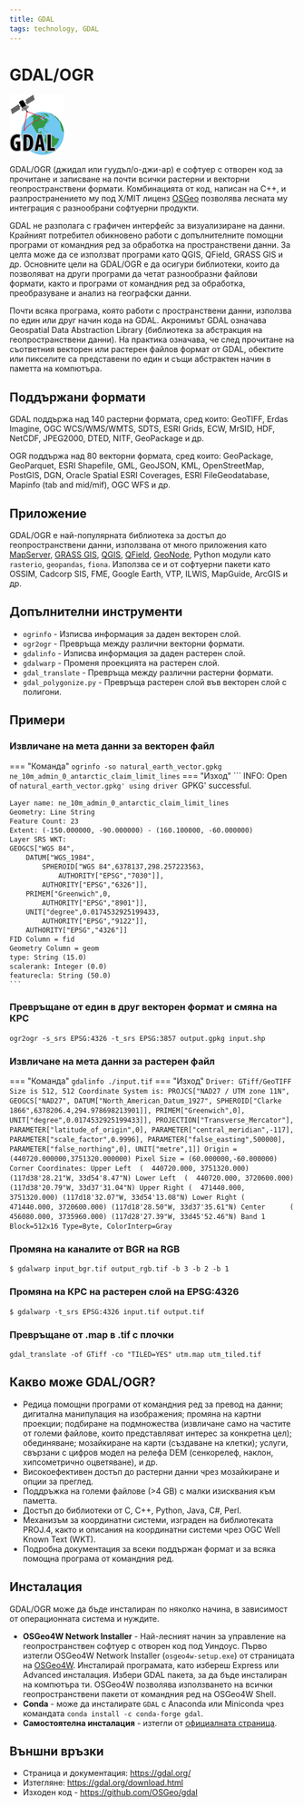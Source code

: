 ```yaml
---
title: GDAL
tags: technology, GDAL
---
```


# GDAL/OGR

![GDAL лого](./img/gdal_logo.png)

GDAL/OGR (джидал или гуудъл/о-джи-ар) e софтуер с отворен код за прочитане и записване на почти всички растерни и векторни геопространствени формати.
Комбинацията от код, написан на C++, и разпространението му под X/MIT лиценз [OSGeo](../organizations/osgeo.md) позволява лесната му интеграция с разнообрани софтуерни продукти.

GDAL не разполага с графичен интерфейс за визуализиране на данни.
Крайният потребител обикновено работи с допълнителните помощни програми от командния ред за обработка на пространствени данни.
За целта може да се използват програми като QGIS, QField, GRASS GIS и др.
Основните цели на GDAL/OGR е да осигури библиотеки, които да позволяват на други програми да четат разнообразни файлови формати, както и програми от командния ред за обработка, преобразуване и анализ на географски данни.

Почти всяка програма, която работи с пространствени данни, използва по един или друг начин кода на GDAL.
Акронимът GDAL означава Geospatial Data Abstraction Library (библиотека за абстракция на геопространствени данни).
На практика означава, че след прочитане на съответния векторен или растерен файлов формат от GDAL, обектите или пикселите са представени по един и същи абстрактен начин в паметта на компютъра.


## Поддържани формати

GDAL поддържа над 140 растерни формата, сред които: GeoTIFF, Erdas Imagine, OGC WCS/WMS/WMTS, SDTS, ESRI Grids, ECW, MrSID, HDF, NetCDF, JPEG2000, DTED, NITF, GeoPackage и др.

OGR поддържа над 80 векторни формата, сред които: GeoPackage, GeoParquet, ESRI Shapefile, GML, GeoJSON, KML, OpenStreetMap, PostGIS, DGN, Oracle Spatial ESRI Coverages, ESRI FileGeodatabase, Mapinfo (tab and mid/mif), OGC WFS и др.


## Приложение

GDAL/OGR е най-популярната библиотека за достъп до геопространствени данни, използвана от много приложения като [MapServer](./mapserver.md), [GRASS GIS](./grass_gis.md), [QGIS](./qgis.md), [QField](./qfield.md), [GeoNode](./geonode.md), Python модули като `rasterio`, `geopandas`, `fiona`. Използва се и от софтуерни пакети като OSSIM, Cadcorp SIS, FME, Google Earth, VTP, ILWIS, MapGuide, ArcGIS и др.


## Допълнителни инструменти

- `ogrinfo` - Изписва информация за даден векторен слой.
- `ogr2ogr` - Превръща между различни векторни формати.
- `gdalinfo` - Изписва информация за даден растерен слой.
- `gdalwarp` - Променя проекцията на растерен слой.
- `gdal_translate` - Превръща между различни растерни формати.
- `gdal_polygonize.py` - Превръща растерен слой във векторен слой с полигони.


## Примери

### Извличане на мета данни за векторен файл

=== "Команда"
    ```
    ogrinfo -so natural_earth_vector.gpkg ne_10m_admin_0_antarctic_claim_limit_lines
    ```
=== "Изход"
    ```
    INFO: Open of `natural_earth_vector.gpkg'
         using driver `GPKG' successful.

    Layer name: ne_10m_admin_0_antarctic_claim_limit_lines
    Geometry: Line String
    Feature Count: 23
    Extent: (-150.000000, -90.000000) - (160.100000, -60.000000)
    Layer SRS WKT:
    GEOGCS["WGS 84",
        DATUM["WGS_1984",
            SPHEROID["WGS 84",6378137,298.257223563,
                AUTHORITY["EPSG","7030"]],
            AUTHORITY["EPSG","6326"]],
        PRIMEM["Greenwich",0,
            AUTHORITY["EPSG","8901"]],
        UNIT["degree",0.0174532925199433,
            AUTHORITY["EPSG","9122"]],
        AUTHORITY["EPSG","4326"]]
    FID Column = fid
    Geometry Column = geom
    type: String (15.0)
    scalerank: Integer (0.0)
    featurecla: String (50.0)
    ```


### Превръщане от един в друг векторен формат и смяна на КРС


<!-- TODO add sample output -->
```
ogr2ogr -s_srs EPSG:4326 -t_srs EPSG:3857 output.gpkg input.shp
```


### Извличане на мета данни за растерен файл

=== "Команда"
    ```
    gdalinfo ./input.tif
    ```
=== "Изход"
    ```
    Driver: GTiff/GeoTIFF
    Size is 512, 512
    Coordinate System is:
    PROJCS["NAD27 / UTM zone 11N",
        GEOGCS["NAD27",
            DATUM["North_American_Datum_1927",
                SPHEROID["Clarke 1866",6378206.4,294.978698213901]],
            PRIMEM["Greenwich",0],
            UNIT["degree",0.0174532925199433]],
        PROJECTION["Transverse_Mercator"],
        PARAMETER["latitude_of_origin",0],
        PARAMETER["central_meridian",-117],
        PARAMETER["scale_factor",0.9996],
        PARAMETER["false_easting",500000],
        PARAMETER["false_northing",0],
        UNIT["metre",1]]
    Origin = (440720.000000,3751320.000000)
    Pixel Size = (60.000000,-60.000000)
    Corner Coordinates:
    Upper Left  (  440720.000, 3751320.000) (117d38'28.21"W, 33d54'8.47"N)
    Lower Left  (  440720.000, 3720600.000) (117d38'20.79"W, 33d37'31.04"N)
    Upper Right (  471440.000, 3751320.000) (117d18'32.07"W, 33d54'13.08"N)
    Lower Right (  471440.000, 3720600.000) (117d18'28.50"W, 33d37'35.61"N)
    Center      (  456080.000, 3735960.000) (117d28'27.39"W, 33d45'52.46"N)
    Band 1 Block=512x16 Type=Byte, ColorInterp=Gray
    ```


### Промяна на каналите от BGR на RGB

<!-- TODO add sample output -->
```
$ gdalwarp input_bgr.tif output_rgb.tif -b 3 -b 2 -b 1
```


### Промяна на КРС на растерен слой на EPSG:4326

<!-- TODO add sample output -->
```
$ gdalwarp -t_srs EPSG:4326 input.tif output.tif
```


### Превръщане от .map в .tif с плочки

```
gdal_translate -of GTiff -co "TILED=YES" utm.map utm_tiled.tif
```


## Какво може GDAL/OGR?

- Редица помощни програми от командния ред за превод на данни; дигитална манипулация на изображения; промяна на картни проекции; подбиране на подмножества (извличане само на частите от големи файлове, които представляват интерес за конкретна цел); обединяване; мозайкиране на карти (създаване на клетки); услуги, свързани с цифров модел на релефа DEM (сенкорелеф, наклон, хипсометрично оцветяване), и др.
- Високоефективен достъп до растерни данни чрез мозайкиране и опции за преглед.
- Поддръжка на големи файлове (>4 GB) с малки изисквания към паметта.
- Достъп до библиотеки от C, C++, Python, Java, C#, Perl.
- Механизъм за координатни системи, изграден на библиотеката PROJ.4, както и описания на координатни системи чрез OGC Well Known Text (WKT).
- Подробна документация за всеки поддържан формат и за всяка помощна програма от командния ред.


## Инсталация

GDAL/OGR може да бъде инсталиран по няколко начина, в зависимост от операционната система и нуждите.

- **OSGeo4W Network Installer** - Най-лесният начин за управление на геопространствен софтуер с отворен код под Уиндоус. Първо изтегли OSGeo4W Network Installer (`osgeo4w-setup.exe`) от страницата на [OSGeo4W](https://trac.osgeo.org/osgeo4w/). Инсталирай програмата, като избереш Express или Advanced инсталация. Избери GDAL пакета, за да бъде инсталиран на компютъра ти. OSGeo4W позволява използването на всички геопространствени пакети от командния ред на OSGeo4W Shell.
- **Conda** - може да инсталирате `GDAL` с Anaconda или Miniconda чрез командата `conda install -c conda-forge gdal`.
- **Самостоятелна инсталация** - изтегли от [официалната страница](https://gdal.org/download.html).


## Външни връзки

- Страница и документация: https://gdal.org/
- Изтегляне: https://gdal.org/download.html
- Изходен код - https://github.com/OSGeo/gdal
